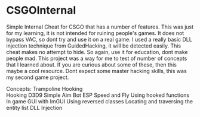 # CSGOInternal

Simple Internal Cheat for CSGO that has a number of features. This was just for my learning, it is not intended for ruining people's games. It does not bypass VAC, so dont try and use it on a real game.
I used a really basic DLL injection technique from GuidedHacking, it will be detected easily. This cheat makes no attempt to hide. So again, use it for education, dont make people mad.
This project was a way for me to test of number of concepts that I learned about. If you are curious about some of these, then this maybe a cool resource. Dont expect some master hacking skills, this was my second game project.

Concepts:
  Trampoline Hooking<br />
  Hooking D3D9
  Simple Aim Bot
  ESP
  Speed and Fly Using hooked functions
  In game GUI with ImGUI
  Using reversed classes
  Locating and traversing the entity list
  DLL Injection
